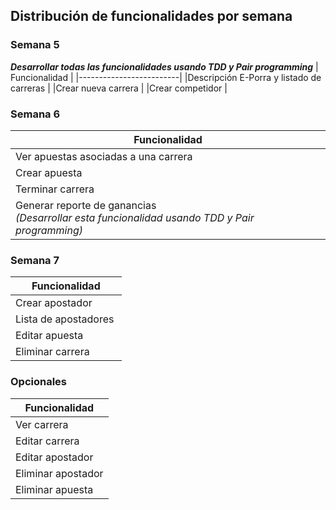 ## Distribución de funcionalidades por semana

### Semana 5
**_Desarrollar todas las funcionalidades usando TDD y Pair programming_**
| Funcionalidad           | 
|-------------------------| 
|Descripción E-Porra y listado de carreras |
|Crear nueva carrera |
|Crear competidor |

### Semana 6

| Funcionalidad           | 
|-------------------------| 
|Ver apuestas asociadas a una carrera |
|Crear apuesta |
|Terminar carrera |
|Generar reporte de ganancias <br> _(Desarrollar esta funcionalidad usando TDD y Pair programming)_|

### Semana 7

| Funcionalidad           | 
|-------------------------| 
|Crear apostador |
|Lista de apostadores |
|Editar apuesta |
|Eliminar carrera |

### Opcionales

| Funcionalidad           | 
|-------------------------| 
|Ver carrera |
|Editar carrera |
|Editar apostador |
|Eliminar apostador |
|Eliminar apuesta |
